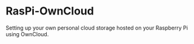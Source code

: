 # RasPi-OwnCloud
Setting up your own personal cloud storage hosted on your Raspberry Pi using OwnCloud.
